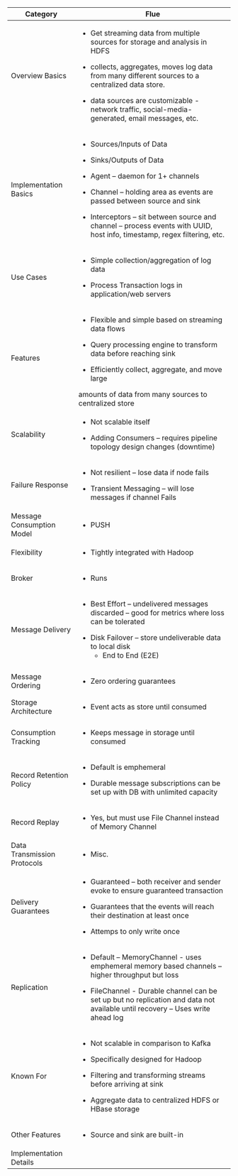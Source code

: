 | Category | Flue |
| --- | --- |
| Overview Basics | <ul><li>Get streaming data from multiple sources for storage and analysis in HDFS</li></ul><ul><li>collects, aggregates, moves log data from many different sources to a centralized data store. </li></ul><ul><li>data sources are customizable - network traffic, social-media-generated, email messages, etc. </li></ul> |
| Implementation Basics | <ul><li>Sources/Inputs of Data </li></ul><ul><li>Sinks/Outputs of Data</li></ul><ul><li>Agent – daemon for 1+ channels</li></ul><ul><li>Channel – holding area as events are passed between source and sink</li></ul><ul><li>Interceptors – sit between source and channel – process events with UUID, host info, timestamp, regex filtering, etc. </li></ul> |
| Use Cases | <ul><li>Simple collection/aggregation of log data</li></ul><ul><li>Process Transaction logs in application/web servers</li></ul> |
| Features | <ul><li>Flexible and simple based on streaming data flows</li></ul><ul><li>Query processing engine to transform data before reaching sink</li></ul><ul><li>Efficiently collect, aggregate, and move large </li></ul>amounts of data from many sources to centralized store</li></ul> |
| Scalability | <ul><li>Not scalable itself</li></ul><ul><li>Adding Consumers – requires pipeline topology design changes (downtime) </li></ul> |
| Failure Response | <ul><li>Not resilient – lose data if node fails</li></ul><ul><li>Transient Messaging – will lose messages if channel Fails</li></ul>
| Message Consumption Model | <ul><li>PUSH</li></ul> |
| Flexibility | <ul><li>Tightly integrated with Hadoop</li></ul> |
| Broker | <ul><li>Runs </li></ul> |
| Message Delivery | <ul><li>Best Effort – undelivered messages discarded – good for metrics where loss can be tolerated</li></ul><ul><li>Disk Failover – store undeliverable data to local disk<ul><li>End to End (E2E) </li></ul> |
| Message Ordering | <ul><li>Zero ordering guarantees</li></ul> |
| Storage Architecture | <ul><li>Event acts as store until consumed</li></ul> |
| Consumption Tracking | <ul><li>Keeps message in storage until consumed</li></ul> |
| Record Retention Policy | <ul><li>Default is emphemeral</li></ul><ul><li>Durable message subscriptions can be set up with DB with unlimited capacity</li></ul> |
| Record Replay | <ul><li>Yes, but must use File Channel instead of Memory Channel</li></ul> |
| Data Transmission Protocols | <ul><li>Misc. </li></ul> |
| Delivery Guarantees | <ul><li>Guaranteed – both receiver and sender evoke to ensure guaranteed transaction</li></ul><ul><li>Guarantees that the events will reach their destination at least once</li></ul><ul><li>Attemps to only write once</li></ul> |
| Replication | <ul><li>Default – MemoryChannel - uses emphemeral memory based channels – higher throughput but loss</li></ul><ul><li>FileChannel - Durable channel can be set up but no replication and data not available until recovery – Uses write ahead log</li></ul> |
| Known For | <ul><li>Not scalable in comparison to Kafka</li></ul><ul><li>Specifically designed for Hadoop</li></ul><ul><li>Filtering and transforming streams before arriving at sink</li></ul><ul><li>Aggregate data to centralized HDFS or HBase storage</li></ul> |
| Other Features | <ul><li>Source and sink are built-in</li></ul> |
| Implementation Details | 
